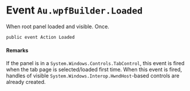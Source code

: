 # Event `Au.wpfBuilder.Loaded`

When root panel loaded and visible. Once.

```
public event Action Loaded
```

#### **Remarks**

If the panel is in a `System.Windows.Controls.TabControl`, this event is fired when the tab page is selected/loaded first time. When this event is fired, handles of visible `System.Windows.Interop.HwndHost`-based controls are already created.